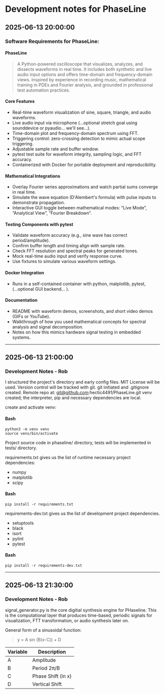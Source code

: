 # Development notes for PhaseLine

## 2025-06-13  20:00:00
### Software Requirements for PhaseLine:
#### PhaseLine
> A Python-powered oscilloscope that visualizes, analyzes, and dissects waveforms in real time. It includes both synthetic and live audio input options and offers time-domain and frequency-domain views. Inspired by experience in recording music, mathematical training in PDEs and Fourier analysis, and grounded in professional test automation practices.


#### Core Features
- Real-time waveform visualization of sine, square, triangle, and audio waveforms.
- Live audio input via microphone (...optional stretch goal using sounddevice or pyaudio... we'll see...).
- Time-domain plot and frequency-domain spectrum using FFT.
- Triggering control: zero-crossing detection to mimic actual scope triggering.
- Adjustable sample rate and buffer window.
- pytest test suite for waveform integrity, sampling logic, and FFT accuracy.
- Containerized with Docker for portable deployment and reproducibility.


#### Mathematical Integrations
- Overlay Fourier series approximations and watch partial sums converge in real time.
- Simulate the wave equation (D'Alembert's formula) with pulse inputs to demonstrate propagation.
- Interactive GUI toggle between mathematical modes: “Live Mode”, “Analytical View”, “Fourier Breakdown”.


#### Testing Components with pytest
- Validate waveform accuracy (e.g., sine wave has correct period/amplitude).
- Confirm buffer length and timing align with sample rate.
- Check FFT resolution and spectral peaks for generated tones.
- Mock real-time audio input and verify response curve.
- Use fixtures to simulate various waveform settings.


#### Docker Integration
- Runs in a self-contained container with python, matplotlib, pytest, (...optional GUI backend... ).


#### Documentation
- README with waveform demos, screenshots, and short video demos (GIFs or YouTube).
- Walkthrough of how you used mathematical concepts for spectral analysis and signal decomposition.
- Notes on how this mimics hardware signal testing in embedded systems.

---

## 2025-06-13  21:00:00
### Development Notes - Rob
I structured the project's directory and early config files.
MIT License will be used.
Version control will be tracked with git.
git initiated and .gitignore created.
Remote repo at: git@github.com:hectic4491/PhaseLine.git
venv created; the interpreter, pip and necessary dependencies are local.

create and activate venv:
#### Bash
```
python3 -m venv venv
source venv/bin/activate
```


Project source code in phaseline/ directory, tests will be implemented in tests/ directory.


requirements.txt gives us the list of runtime necessary project dependencies:
- numpy
- matplotlib
- scipy
#### Bash
```
pip install -r requirements.txt
```

requirements-dev.txt gives us the list of development project dependencies.
- setuptools
- black 
- isort
- pylint
- pytest
 #### Bash
```
pip install -r requirements-dev.txt
```

---

## 2025-06-13  21:30:00
### Development Notes - Rob
signal_generator.py is the core digitial synthesis engine for PHaseline.
This is the computational layer that produces time-based, periodic signals for visualization, FTT transformation, or audio synthesis later on.

General form of a sinusoidal function:

> y = A sin (B(x-C)) + D

| Variable |     Description 	  |
|   ---    |        ----        |
| A        | Amplitude          |
| B        | Period 2π/B        |
| C        | Phase Shift (in x) |
| D   	   | Vertical Shift     |